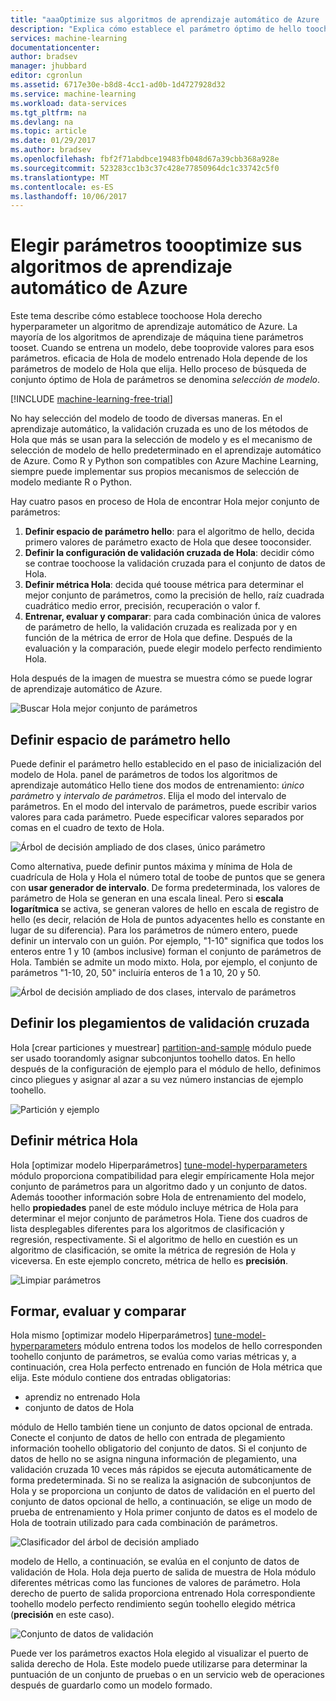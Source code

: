 ```yaml
---
title: "aaaOptimize sus algoritmos de aprendizaje automático de Azure | Documentos de Microsoft"
description: "Explica cómo establece el parámetro óptimo de hello toochoose un algoritmo de aprendizaje automático de Azure."
services: machine-learning
documentationcenter: 
author: bradsev
manager: jhubbard
editor: cgronlun
ms.assetid: 6717e30e-b8d8-4cc1-ad0b-1d4727928d32
ms.service: machine-learning
ms.workload: data-services
ms.tgt_pltfrm: na
ms.devlang: na
ms.topic: article
ms.date: 01/29/2017
ms.author: bradsev
ms.openlocfilehash: fbf2f71abdbce19483fb048d67a39cbb368a928e
ms.sourcegitcommit: 523283cc1b3c37c428e77850964dc1c33742c5f0
ms.translationtype: MT
ms.contentlocale: es-ES
ms.lasthandoff: 10/06/2017
---
```

# <a name="choose-parameters-toooptimize-your-algorithms-in-azure-machine-learning"></a>Elegir parámetros toooptimize sus algoritmos de aprendizaje automático de Azure
Este tema describe cómo establece toochoose Hola derecho hyperparameter un algoritmo de aprendizaje automático de Azure. La mayoría de los algoritmos de aprendizaje de máquina tiene parámetros tooset. Cuando se entrena un modelo, debe tooprovide valores para esos parámetros. eficacia de Hola de modelo entrenado Hola depende de los parámetros de modelo de Hola que elija. Hello proceso de búsqueda de conjunto óptimo de Hola de parámetros se denomina *selección de modelo*.

[!INCLUDE [machine-learning-free-trial](../../includes/machine-learning-free-trial.md)]

No hay selección del modelo de toodo de diversas maneras. En el aprendizaje automático, la validación cruzada es uno de los métodos de Hola que más se usan para la selección de modelo y es el mecanismo de selección de modelo de hello predeterminado en el aprendizaje automático de Azure. Como R y Python son compatibles con Azure Machine Learning, siempre puede implementar sus propios mecanismos de selección de modelo mediante R o Python.

Hay cuatro pasos en proceso de Hola de encontrar Hola mejor conjunto de parámetros:

1. **Definir espacio de parámetro hello**: para el algoritmo de hello, decida primero valores de parámetro exacto de Hola que desee tooconsider.
2. **Definir la configuración de validación cruzada de Hola**: decidir cómo se contrae toochoose la validación cruzada para el conjunto de datos de Hola.
3. **Definir métrica Hola**: decida qué toouse métrica para determinar el mejor conjunto de parámetros, como la precisión de hello, raíz cuadrada cuadrático medio error, precisión, recuperación o valor f.
4. **Entrenar, evaluar y comparar**: para cada combinación única de valores de parámetro de hello, la validación cruzada es realizada por y en función de la métrica de error de Hola que define. Después de la evaluación y la comparación, puede elegir modelo perfecto rendimiento Hola.

Hola después de la imagen de muestra se muestra cómo se puede lograr de aprendizaje automático de Azure.

![Buscar Hola mejor conjunto de parámetros](./media/machine-learning-algorithm-parameters-optimize/fig1.png)

## <a name="define-hello-parameter-space"></a>Definir espacio de parámetro hello
Puede definir el parámetro hello establecido en el paso de inicialización del modelo de Hola. panel de parámetros de todos los algoritmos de aprendizaje automático Hello tiene dos modos de entrenamiento: *único parámetro* y *intervalo de parámetros*. Elija el modo del intervalo de parámetros. En el modo del intervalo de parámetros, puede escribir varios valores para cada parámetro. Puede especificar valores separados por comas en el cuadro de texto de Hola.

![Árbol de decisión ampliado de dos clases, único parámetro](./media/machine-learning-algorithm-parameters-optimize/fig2.png)

 Como alternativa, puede definir puntos máxima y mínima de Hola de cuadrícula de Hola y Hola el número total de toobe de puntos que se genera con **usar generador de intervalo**. De forma predeterminada, los valores de parámetro de Hola se generan en una escala lineal. Pero si **escala logarítmica** se activa, se generan valores de hello en escala de registro de hello (es decir, relación de Hola de puntos adyacentes hello es constante en lugar de su diferencia). Para los parámetros de número entero, puede definir un intervalo con un guión. Por ejemplo, "1-10" significa que todos los enteros entre 1 y 10 (ambos inclusive) forman el conjunto de parámetros de Hola. También se admite un modo mixto. Hola, por ejemplo, el conjunto de parámetros "1-10, 20, 50" incluiría enteros de 1 a 10, 20 y 50.

![Árbol de decisión ampliado de dos clases, intervalo de parámetros](./media/machine-learning-algorithm-parameters-optimize/fig3.png)

## <a name="define-cross-validation-folds"></a>Definir los plegamientos de validación cruzada
Hola [crear particiones y muestrear] [ partition-and-sample] módulo puede ser usado toorandomly asignar subconjuntos toohello datos. En hello después de la configuración de ejemplo para el módulo de hello, definimos cinco pliegues y asignar al azar a su vez número instancias de ejemplo toohello.

![Partición y ejemplo](./media/machine-learning-algorithm-parameters-optimize/fig4.png)

## <a name="define-hello-metric"></a>Definir métrica Hola
Hola [optimizar modelo Hiperparámetros] [ tune-model-hyperparameters] módulo proporciona compatibilidad para elegir empíricamente Hola mejor conjunto de parámetros para un algoritmo dado y un conjunto de datos. Además tooother información sobre Hola de entrenamiento del modelo, hello **propiedades** panel de este módulo incluye métrica de Hola para determinar el mejor conjunto de parámetros Hola. Tiene dos cuadros de lista desplegables diferentes para los algoritmos de clasificación y regresión, respectivamente. Si el algoritmo de hello en cuestión es un algoritmo de clasificación, se omite la métrica de regresión de Hola y viceversa. En este ejemplo concreto, métrica de hello es **precisión**.   

![Limpiar parámetros](./media/machine-learning-algorithm-parameters-optimize/fig5.png)

## <a name="train-evaluate-and-compare"></a>Formar, evaluar y comparar
Hola mismo [optimizar modelo Hiperparámetros] [ tune-model-hyperparameters] módulo entrena todos los modelos de hello corresponden toohello conjunto de parámetros, se evalúa como varias métricas y, a continuación, crea Hola perfecto entrenado en función de Hola métrica que elija. Este módulo contiene dos entradas obligatorias:

* aprendiz no entrenado Hola
* conjunto de datos de Hola

módulo de Hello también tiene un conjunto de datos opcional de entrada. Conecte el conjunto de datos de hello con entrada de plegamiento información toohello obligatorio del conjunto de datos. Si el conjunto de datos de hello no se asigna ninguna información de plegamiento, una validación cruzada 10 veces más rápidos se ejecuta automáticamente de forma predeterminada. Si no se realiza la asignación de subconjuntos de Hola y se proporciona un conjunto de datos de validación en el puerto del conjunto de datos opcional de hello, a continuación, se elige un modo de prueba de entrenamiento y Hola primer conjunto de datos es el modelo de Hola de tootrain utilizado para cada combinación de parámetros.

![Clasificador del árbol de decisión ampliado](./media/machine-learning-algorithm-parameters-optimize/fig6a.png)

modelo de Hello, a continuación, se evalúa en el conjunto de datos de validación de Hola. Hola deja puerto de salida de muestra de Hola módulo diferentes métricas como las funciones de valores de parámetro. Hola derecho de puerto de salida proporciona entrenado Hola correspondiente toohello modelo perfecto rendimiento según toohello elegido métrica (**precisión** en este caso).  

![Conjunto de datos de validación](./media/machine-learning-algorithm-parameters-optimize/fig6b.png)

Puede ver los parámetros exactos Hola elegido al visualizar el puerto de salida derecho de Hola. Este modelo puede utilizarse para determinar la puntuación de un conjunto de pruebas o en un servicio web de operaciones después de guardarlo como un modelo formado.

<!-- Module References -->
[partition-and-sample]: https://msdn.microsoft.com/library/azure/a8726e34-1b3e-4515-b59a-3e4a475654b8/
[tune-model-hyperparameters]: https://msdn.microsoft.com/library/azure/038d91b6-c2f2-42a1-9215-1f2c20ed1b40/
